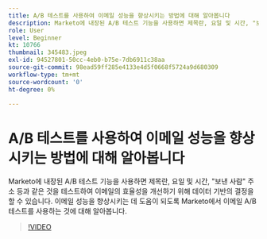 ```yaml
---
title: A/B 테스트를 사용하여 이메일 성능을 향상시키는 방법에 대해 알아봅니다
description: Marketo에 내장된 A/B 테스트 기능을 사용하면 제목란, 요일 및 시간, "보낸 사람" 주소 등과 같은 것을 테스트하여 이메일의 효율성을 개선하기 위해 데이터 기반의 결정을 할 수 있습니다. 이메일 성능을 향상시키는 데 도움이 되도록 Marketo에서 이메일 A/B 테스트를 사용하는 것에 대해 알아봅니다.
role: User
level: Beginner
kt: 10766
thumbnail: 345483.jpeg
exl-id: 94527801-50cc-4eb0-b75e-7db6911c38aa
source-git-commit: 98ead59ff285e4133e4d5f0668f5724a9d680309
workflow-type: tm+mt
source-wordcount: '0'
ht-degree: 0%

---
```


# A/B 테스트를 사용하여 이메일 성능을 향상시키는 방법에 대해 알아봅니다

Marketo에 내장된 A/B 테스트 기능을 사용하면 제목란, 요일 및 시간, &quot;보낸 사람&quot; 주소 등과 같은 것을 테스트하여 이메일의 효율성을 개선하기 위해 데이터 기반의 결정을 할 수 있습니다. 이메일 성능을 향상시키는 데 도움이 되도록 Marketo에서 이메일 A/B 테스트를 사용하는 것에 대해 알아봅니다.

>[!VIDEO](https://video.tv.adobe.com/v/345483/?quality=12&learn=on)
